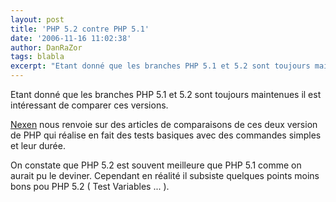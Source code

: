 ```yaml
---
layout: post
title: 'PHP 5.2 contre PHP 5.1'
date: '2006-11-16 11:02:38'
author: DanRaZor
tags: blabla
excerpt: "Etant donné que les branches PHP 5.1 et 5.2 sont toujours maintenues   il est intéressant de comparer ces versions.  \n  \n[Nexen](http://www.nexen.net/actualites/php/php_5.1_face_a_php_5.2.php) nous renvoie sur des articles de comparaisons de ces deux version de PHP   qui réalise en fait des tests basiques avec des commandes simples et leur      …"
---
```


Etant donné que les branches PHP 5.1 et 5.2 sont toujours maintenues   il est intéressant de comparer ces versions.

[Nexen](http://www.nexen.net/actualites/php/php_5.1_face_a_php_5.2.php) nous renvoie sur des articles de comparaisons de ces deux version de PHP   qui réalise en fait des tests basiques avec des commandes simples et leur durée.

On constate que PHP 5.2 est souvent meilleure que PHP 5.1 comme on aurait pu le deviner.   Cependant en réalité il subsiste quelques points moins bons pou PHP 5.2 ( Test Variables ... ).
